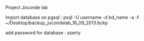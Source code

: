 Project Joconde lab

Import database on pgsql : 
psql -U username -d bd_name -a -f ~/Desktop/backup_jocondelab_16_09_2013.bckp

add password for database : azerty